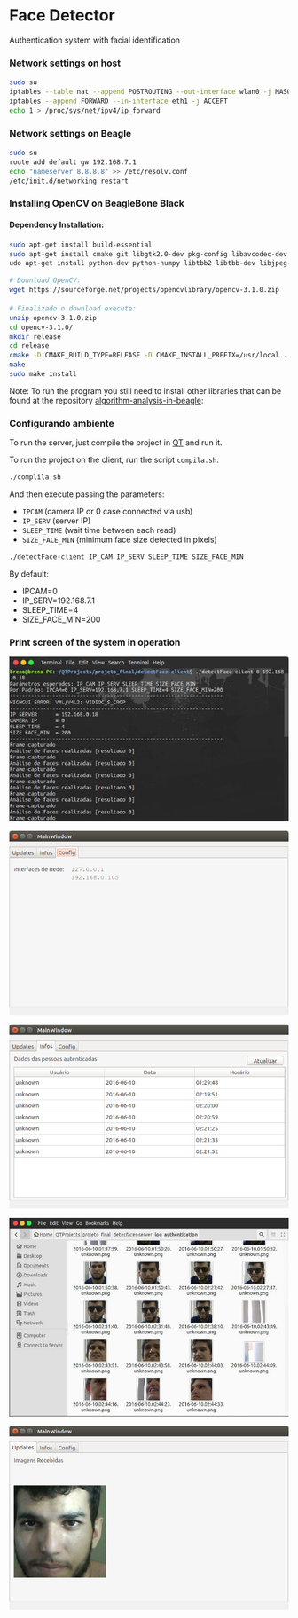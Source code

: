# Face Detector

Authentication system with facial identification

### Network settings on host 

```bash
sudo su
iptables --table nat --append POSTROUTING --out-interface wlan0 -j MASQUERADE
iptables --append FORWARD --in-interface eth1 -j ACCEPT
echo 1 > /proc/sys/net/ipv4/ip_forward
```

### Network settings on Beagle 

```bash
sudo su
route add default gw 192.168.7.1
echo "nameserver 8.8.8.8" >> /etc/resolv.conf
/etc/init.d/networking restart
```

### Installing OpenCV on BeagleBone Black

####  Dependency Installation:

```bash
sudo apt-get install build-essential
sudo apt-get install cmake git libgtk2.0-dev pkg-config libavcodec-dev libavformat-dev libswscale-dev
udo apt-get install python-dev python-numpy libtbb2 libtbb-dev libjpeg-dev libpng-dev libtiff-dev libjasper-dev libdc1394-22-dev
```

```bash
# Download OpenCV: 
wget https://sourceforge.net/projects/opencvlibrary/opencv-3.1.0.zip

# Finalizado o download execute: 
unzip opencv-3.1.0.zip
cd opencv-3.1.0/
mkdir release
cd release
cmake -D CMAKE_BUILD_TYPE=RELEASE -D CMAKE_INSTALL_PREFIX=/usr/local ..
make
sudo make install
```

Note: To run the program you still need to install other libraries that can be found at the repository [algorithm-analysis-in-beagle]:

### Configurando ambiente

To run the server, just compile the project in [QT] and run it.
	
To run the project on the client, run the script `compila.sh`:
	
```bash
./complila.sh
```

And then execute passing the parameters:

- `IPCAM` (camera IP or 0 case connected via usb)
- `IP_SERV` (server IP) 
- `SLEEP_TIME` (wait time between each read) 
- `SIZE_FACE_MIN` (minimum face size detected in pixels)

```bash
./detectFace-client IP_CAM IP_SERV SLEEP_TIME SIZE_FACE_MIN
```

By default: 

- IPCAM=0 
- IP_SERV=192.168.7.1 
- SLEEP_TIME=4 
- SIZE_FACE_MIN=200 

### Print screen of the system in operation

![F1](images/cliente.jpg?raw=true "Execution on the client")
	
![F2](images/config.jpg?raw=true "Server network information")
	
![F3](images/infos.jpg?raw=true "Log of registered people")
	
![F4](images/save.jpg?raw=true "Directory with photos of the registered")
	
![F5](images/updates.png?raw=true "Update screen of last registered")


 [QT]: <https://www.qt.io/>
 [algorithm-analysis-in-beagle]: <https://github.com/Barbalho12/algorithm-analysis-in-beagle>

